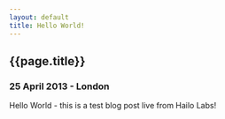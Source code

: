 ```yaml
---
layout: default
title: Hello World!
---
```


## {{page.title}}
### 25 April 2013 - London

Hello World - this is a test blog post live from Hailo Labs!
